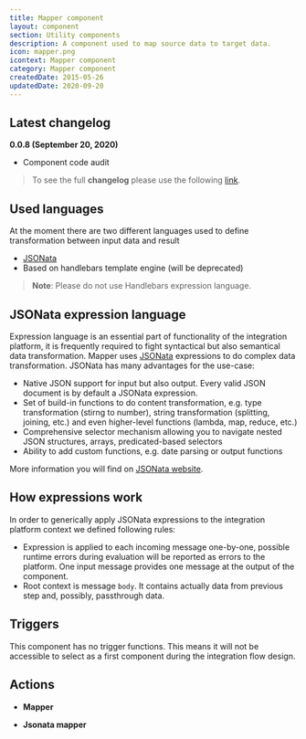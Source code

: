 ```yaml
---
title: Mapper component
layout: component
section: Utility components
description: A component used to map source data to target data.
icon: mapper.png
icontext: Mapper component
category: Mapper component
createdDate: 2015-05-26
updatedDate: 2020-09-20
---
```


## Latest changelog

**0.0.8 (September 20, 2020)**

* Component code audit

> To see the full **changelog** please use the following [link](changelog).

## Used languages

At the moment there are two different languages used to define transformation between input data and result
- [JSONata](http://jsonata.org)
- Based on handlebars template engine (will be deprecated)
> **Note**: Please do not use Handlebars expression language.


## JSONata expression language

Expression language is an essential part of functionality of the integration platform, it is frequently required to fight
syntactical but also semantical data transformation. Mapper uses [JSONata](http://jsonata.org) expressions to do
complex data transformation. JSONata has many advantages for the use-case:

 - Native JSON support for input but also output. Every valid JSON document is by default a JSONata expression.
 - Set of build-in functions to do content transformation, e.g. type transformation (stirng to number), string transformation
 (splitting, joining, etc.) and even higher-level functions (lambda, map, reduce, etc.)
 - Comprehensive selector mechanism allowing you to navigate nested JSON structures, arrays, predicated-based selectors
 - Ability to add custom functions, e.g. date parsing or output functions

More information you will find on [JSONata website](http://jsonata.org).

## How expressions work

In order to generically apply JSONata expressions to the integration platform context we defined following rules:
- Expression is applied to each incoming message one-by-one, possible runtime errors during evaluation will be reported as
errors to the platform. One input message provides one message at the output of the component.
- Root context is message ``body``. It contains actually data from previous step and, possibly, passthrough data.

## Triggers

This component has no trigger functions. This means it will not be accessible to
select as a first component during the integration flow design.

## Actions

  * **Mapper**

  * **Jsonata mapper**
